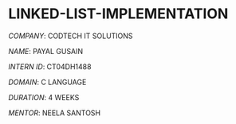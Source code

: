 # LINKED-LIST-IMPLEMENTATION

*COMPANY*: CODTECH IT SOLUTIONS

*NAME*: PAYAL GUSAIN

*INTERN ID*: CT04DH1488

*DOMAIN*: C LANGUAGE

*DURATION*: 4 WEEKS

*MENTOR*: NEELA SANTOSH
